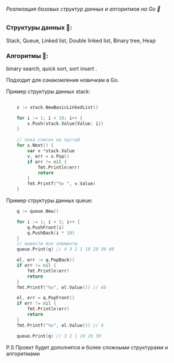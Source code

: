 ######  Реализация базовых структур данных и алгоритмов на Go :rocket:

### Cтруктуры данных :open_book:: 
Stack, Queue, Linked list, Double linked list, Binary tree, Heap

### Aлгоритмы :blue_book:: 
binary search, quick sort, sort insert . 

Подходит для ознакомления новичкам в Go. 

Пример структуры данных stack:
```go

	s := stack.NewBasicLinkedList()

    for i := 1; i < 10; i++ {
		s.Push(stack.Value{Value: i})
	}
	
	// пока список не пустой
	for s.Next() {
		var v *stack.Value
		v, err = s.Pop()
		if err != nil {
			fmt.Println(err)
			return
		}
		fmt.Printf("%v ", v.Value)
	}
 ```

 Пример структуры данных queue:
```go
	q := queue.New()

	for i := 1; i < 3; i++ {
		q.PushFront(i)
		q.PushBack(i * 10)
	}
	// вывести все элементы
	queue.Print(q) // 4 3 2 1 10 20 30 40

	el, err := q.PopBack()
	if err != nil {
		fmt.Println(err)
		return 
	}
	fmt.Printf("%v", el.Value()) // 40

	el, err = q.PopFront()
	if err != nil {
		fmt.Println(err)
		return 
	}
	fmt.Printf("%v", el.Value()) // 4

	queue.Print(q) // 3 2 1 10 20 30
 ```
P.S Проект будет дополнятся и более сложными структурами и алгоритмами